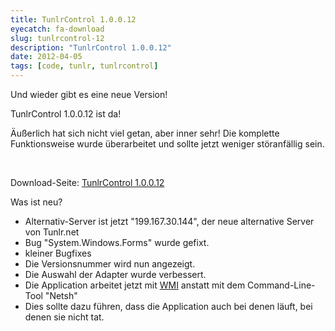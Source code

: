 ```yaml
---
title: TunlrControl 1.0.0.12
eyecatch: fa-download
slug: tunlrcontrol-12
description: "TunlrControl 1.0.0.12"
date: 2012-04-05
tags: [code, tunlr, tunlrcontrol]
---
```


Und wieder gibt es eine neue Version!

TunlrControl 1.0.0.12 ist da!

Äußerlich hat sich nicht viel getan, aber inner sehr! Die komplette
Funktionsweise wurde überarbeitet und sollte jetzt
weniger störanfällig sein.

<center>
	<a href="/assets/images/2012-04-05/tunlrControl-1.0.0.12.png"><img src="/assets/images/2012-04-05/tunlrControl-1.0.0.12.png" alt=""></a>
</center>
 

Download-Seite: [TunlrControl 1.0.0.12](http://wedevelop.de/software/tunlrControl/publish.htm)


Was ist neu?

* Alternativ-Server ist jetzt "199.167.30.144", der neue alternative
Server von Tunlr.net
* Bug "System.Windows.Forms" wurde gefixt.
* kleiner Bugfixes
* Die Versionsnummer wird nun angezeigt.
* Die Auswahl der Adapter wurde verbessert.
* Die Application arbeitet jetzt mit [WMI](http://www.microsoft.com/germany/technet/datenbank/articles/600682.mspx) anstatt mit dem Command-Line-Tool "Netsh"
* Dies sollte dazu führen, dass die Application auch bei denen läuft,
bei denen sie nicht tat.
